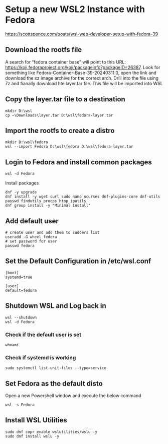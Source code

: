 # Setup a new WSL2 Instance with Fedora
https://scottspence.com/posts/wsl-web-developer-setup-with-fedora-39

## Download the rootfs file
A search for “fedora container base” will point to this URL: https://koji.fedoraproject.org/koji/packageinfo?packageID=26387. 
Look for something like Fedora-Container-Base-39-20240311.0, open the link and download the xz image archive for the correct arch.
Drill into the file using 7z and fianally download hte layer.tar file.
This file will be imported into WSL

## Copy the layer.tar file to a destination
```
mkdir D:\wsl
cp ~\Downloads\layer.tar D:\wsl\fedora-layer.tar
```

## Import the rootfs to create a distro
```
mkdir D:\wsl\fedora 
wsl --import Fedora D:\wsl\fedora D:\wsl\fedora-layer.tar
```

## Login to Fedora and install common packages
```
wsl -d Fedora
```
Install packages
```
dnf -y upgrade
dnf install -y wget curl sudo nano ncurses dnf-plugins-core dnf-utils passwd findutils procps htop iputils
dnf group install -y "Minimal Install"
```

## Add default user
```
# create user and add them to sudoers list
useradd -G wheel fedora
# set password for user
passwd fedora
```

## Set the Default Configuration in /etc/wsl.conf
```
[boot]
systemd=true

[user]
default=fedora
```

## Shutdown WSL and Log back in
```
wsl --shutdown
wsl -d Fedora
```

### Check if the default user is set
```
whoami
```

### Check if systemd is working
```
sudo systemctl list-unit-files --type=service
```

## Set Fedora as the default disto
Open a new Powershell window and execute the below command
```
wsl -s Fedora
```

## Install WSL Utilities
```
sudo dnf copr enable wslutilities/wslu -y
sudo dnf install wslu -y
```

